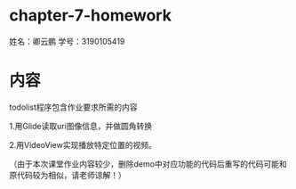 # chapter-7-homework
 姓名：卿云鹏  学号：3190105419

# 内容
todolist程序包含作业要求所需的内容

1.用Glide读取uri图像信息，并做圆角转换

2.用VideoView实现播放特定位置的视频。

（由于本次课堂作业内容较少，删除demo中对应功能的代码后重写的代码可能和原代码较为相似，请老师谅解！）

